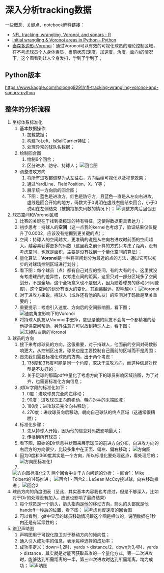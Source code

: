 # 深入分析tracking数据

一些概念、关键点、notebook解释链接：
- [NFL tracking: wrangling, Voronoi, and sonars - R](https://www.kaggle.com/statsbymichaellopez/nfl-tracking-wrangling-voronoi-and-sonars)
- [initial wrangling & Voronoi areas in Python - Python](https://www.kaggle.com/cpmpml/initial-wrangling-voronoi-areas-in-python)
- [泰森多边形-Voronoi](https://baike.baidu.com/item/%E6%B3%B0%E6%A3%AE%E5%A4%9A%E8%BE%B9%E5%BD%A2/3428661?fromtitle=voronoi&fromid=9089406&fr=aladdin)：通过Voronoi可以有效的可视化球员的理论控制区域，在不考虑球员个人身体素质，当前状态(速度，加速度，角度，面向)的情况下，这个图看到让人全身发抖，学到了学到了；

## Python版本
https://www.kaggle.com/holoong9291/nfl-tracking-wrangling-voronoi-and-sonars-python

## 整体的分析流程
1. 坐标体系标准化
    1. 基本数据操作
        1. 加载数据；
        2. 构建ToLeft、IsBallCarrier特征；
        3. 处理异常的球队名数据；
    2. 绘制回合图
        1. 绘制6个回合；
        2. 区分进攻、防守、持球人；
    ![回合图](./image/回合图.png)
    3. 调整进攻方向
        1. 将所有进攻都调整为从左往右，方向后续可视化以及视觉效果；
        2. 通过YardLine、FieldPosition、X、Y等；
        3. 展示统一方向后的回合图；
        4. 下图：蓝色是进攻方，红色是防守方，且蓝色一直是从左向右进攻，虚线是回合开始的地方，码数大于0说明在虚线右侧结束回合，小于0说明在左侧结束（被擒抱损失码数的情况下）；
    ![调整方向后回合图](./image/调整后回合图.png)
2. 球员空间和Voronoi区域
    1. 比赛的关键在于找到橄榄球的特有特征，这使得数据更具表达力；
    2. 初步思考：持球人的**空间**（这一点我的kernel也考虑了，验证结果仅仅提升了0.0002，应该没有挖掘到更关键的点）；
    3. 空间：持球人的空间越大，更准确的说是从左向右进攻时前面的空间越大，越容易获得更多的码数（这里我之前计算的方式只考虑了距离，没有考虑空间，也就是面积，主要是没有找到一个量化空间的算法）；
    4. 量化算法：**Voronoi**是一种将空间划分为最近的点的方法，通过它可以初步的对球场控制区域进行划分；
    5. 看下图：每个球员（点）都有自己对应的空间，有的大有的小，这里就没有考虑球员的差异性，仅考虑点间的距离，这里只对一部分区域多了空间划分，不是全场，这个全场意义也不是很大，因为随着球员的移动(不同速度)，这个空间的划分有很大的变化，其距离越远，影响越小；
    ![Voronoi](./image/Voronoi.png)
    6. 对于进攻方来说，持球人（或许还有他的队友）的空间对于码数是至关重要的；
    7. 重要提示：考虑引入速度、方向后的空间影响图，看下图；
    ![速度角度影响下的Voronoi](./image/调整后回合图.png)
    8. 将持球人队友从Voronoi中去掉，意思是他的队友不会每一个都精准的给他提供空间帮助，另外注意力可以放到持球人上，看下图；
    ![去掉队友后的Voronoi](./image/去除队友后空间图.png)
3. 球员的方向
    1. 接下来考虑球员的方向，这很重要，对于持球人，他面前的空间对码数影响更大，从控制区出发，球员也是主要控制自己面前的区域而不是周围；
    2. 首先我们需要标准化球员的方向，出于两个考虑：
        1. 135度和315度可能是同一个角度，取决于进攻方向，而这种信息对模型是不友好的；
        2. 关于足球的那篇pdf中量化了考虑方向下的球员影响区域热图，为了对齐，也需要标准化方向信息；
    3. 对Dir字段的标准化如下：
        1. 0度：进攻球员完全向左移动；
        2. 90度：进攻球员正向前移动，朝向对手的末端区域；
        3. 180度：进攻球员完全向右移动；
        4. 270度：进攻球员向后移动，朝向自己球队的终点区域（这通常很糟糕）；
    4. 标准化步骤：
        1. 先从持球人开始，因为他的信息对码数影响最大；
        2. 传播到所有球员；
    5. 看下图，原始的Dir信息柱状图来展示球员的前进方向分布，向进攻方向的右后方的方向很少，比较多集中在正面、偏左、偏右移动；
    ![方向图](./image/方向图.png)
    6. 因为0度和360度其实是一个方向，所以标准化要处理这点，看处理后的；
    ![方向图标准化1](./image/方向图标准化1.png)
    6. 
    ![方向图标准化2](./image/方向图标准化2.png)
    7. 两个回合中关于方向问题的分析：
        - 回合1：Mike Tolbert的14码推进；
    ![回合1](./image/回合1.gif)
        - 回合2：LeSean McCoy接过球，向右移动推进；
    ![回合2](./image/回合2.gif)
4. 球员方向的角度图表（至此，其实基本内容我也考虑过，但是不够深入，比如对于Dir的处理没有加入，应该也影响了最终结果）
    1. 每个球员是一个箭头，箭头指向是他的移动方向，箭头的头部就是他handoff一秒后的位置，看下图；
    ![考虑角度速度的回合图](./image/速度角度空间图.png)
    2. 可以看到，gif中显示的球员移动情况跟这个图是相似的，说明数据在1秒内还是有延续性的；
5. 跑卫声呐图
    1. 声呐图用于可视化跑卫对于移动方向的倾向性；
    2. 通入引入成功率的信息，表示每种选择的成功率；
    3. 成功率定义：down=1,2时，yards > distance/2，down为3,4时，yards > distance，其实就是对能否获取首攻的一个量化方式，第一二次进攻时，能够达到所需距离的一半，第三四次进攻时达到所需距离，均为成功；
    ![声呐图](./image/senor.png)
